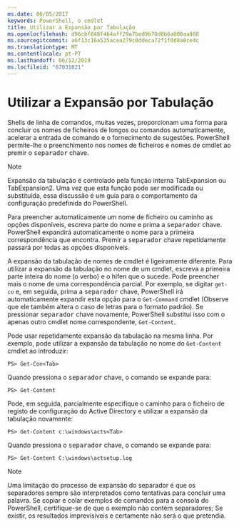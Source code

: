 ```yaml
---
ms.date: 06/05/2017
keywords: PowerShell, o cmdlet
title: Utilizar a Expansão por Tabulação
ms.openlocfilehash: d96cbf848f464aff29a7bed9b70d0b6a000aa808
ms.sourcegitcommit: a6f13c16a535acea279c0ddeca72f1f0d8a8ce4c
ms.translationtype: MT
ms.contentlocale: pt-PT
ms.lasthandoff: 06/12/2019
ms.locfileid: "67031021"
---
```

# <a name="using-tab-expansion"></a>Utilizar a Expansão por Tabulação

Shells de linha de comandos, muitas vezes, proporcionam uma forma para concluir os nomes de ficheiros de longos ou comandos automaticamente, acelerar a entrada de comando e o fornecimento de sugestões. PowerShell permite-lhe o preenchimento nos nomes de ficheiros e nomes de cmdlet ao premir o <kbd>separador</kbd> chave.

> [!NOTE]
> Expansão da tabulação é controlado pela função interna TabExpansion ou TabExpansion2. Uma vez que esta função pode ser modificada ou substituída, essa discussão é um guia para o comportamento da configuração predefinida do PowerShell.

Para preencher automaticamente um nome de ficheiro ou caminho as opções disponíveis, escreva parte do nome e prima a <kbd>separador</kbd> chave. PowerShell expandirá automaticamente o nome para a primeira correspondência que encontra. Premir a <kbd>separador</kbd> chave repetidamente passará por todas as opções disponíveis.

A expansão da tabulação de nomes de cmdlet é ligeiramente diferente. Para utilizar a expansão da tabulação no nome de um cmdlet, escreva a primeira parte inteira do nome (o verbo) e o hífen que o sucede. Pode preencher mais o nome de uma correspondência parcial. Por exemplo, se digitar `get-co` e, em seguida, prima a <kbd>separador</kbd> chave, PowerShell irá automaticamente expandir esta opção para o `Get-Command` cmdlet (Observe que ele também altera o caso de letras para o formato padrão). Se pressionar <kbd>separador</kbd> chave novamente, PowerShell substitui isso com o apenas outro cmdlet nome correspondente, `Get-Content`.

Pode usar repetidamente expansão da tabulação na mesma linha. Por exemplo, pode utilizar a expansão da tabulação no nome do `Get-Content` cmdlet ao introduzir:

```
PS> Get-Con<Tab>
```

Quando pressiona o <kbd>separador</kbd> chave, o comando se expande para:

```
PS> Get-Content
```

Pode, em seguida, parcialmente especifique o caminho para o ficheiro de registo de configuração do Active Directory e utilizar a expansão da tabulação novamente:

```
PS> Get-Content c:\windows\acts<Tab>
```

Quando pressiona o <kbd>separador</kbd> chave, o comando se expande para:

```
PS> Get-Content C:\windows\actsetup.log
```

> [!NOTE]
> Uma limitação do processo de expansão do separador é que os separadores sempre são interpretados como tentativas para concluir uma palavra. Se copiar e colar exemplos de comandos para a consola do PowerShell, certifique-se de que o exemplo não contém separadores; Se existir, os resultados imprevisíveis e certamente não será o que pretendia.
